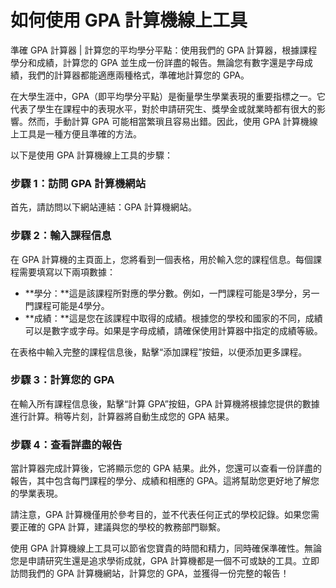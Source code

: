 如何使用 GPA 計算機線上工具
================

準確 GPA 計算器 | 計算您的平均學分平點：使用我們的 GPA 計算器，根據課程學分和成績，計算您的 GPA 並生成一份詳盡的報告。無論您有數字還是字母成績，我們的計算器都能適應兩種格式，準確地計算您的 GPA。

在大學生涯中，GPA（即平均學分平點）是衡量學生學業表現的重要指標之一。它代表了學生在課程中的表現水平，對於申請研究生、獎學金或就業時都有很大的影響。然而，手動計算 GPA 可能相當繁瑣且容易出錯。因此，使用 GPA 計算機線上工具是一種方便且準確的方法。

以下是使用 GPA 計算機線上工具的步驟：

### 步驟 1：訪問 GPA 計算機網站

首先，請訪問以下網站連結：GPA 計算機網站。

### 步驟 2：輸入課程信息

在 GPA 計算機的主頁面上，您將看到一個表格，用於輸入您的課程信息。每個課程需要填寫以下兩項數據：

- **學分：**這是該課程所對應的學分數。例如，一門課程可能是3學分，另一門課程可能是4學分。
- **成績：**這是您在該課程中取得的成績。根據您的學校和國家的不同，成績可以是數字或字母。如果是字母成績，請確保使用計算器中指定的成績等級。

在表格中輸入完整的課程信息後，點擊“添加課程”按鈕，以便添加更多課程。

### 步驟 3：計算您的 GPA

在輸入所有課程信息後，點擊“計算 GPA”按鈕，GPA 計算機將根據您提供的數據進行計算。稍等片刻，計算器將自動生成您的 GPA 結果。

### 步驟 4：查看詳盡的報告

當計算器完成計算後，它將顯示您的 GPA 結果。此外，您還可以查看一份詳盡的報告，其中包含每門課程的學分、成績和相應的 GPA。這將幫助您更好地了解您的學業表現。

請注意，GPA 計算機僅用於參考目的，並不代表任何正式的學校記錄。如果您需要正確的 GPA 計算，建議與您的學校的教務部門聯繫。

使用 GPA 計算機線上工具可以節省您寶貴的時間和精力，同時確保準確性。無論您是申請研究生還是追求學術成就，GPA 計算機都是一個不可或缺的工具。立即訪問我們的 GPA 計算機網站，計算您的 GPA，並獲得一份完整的報告！